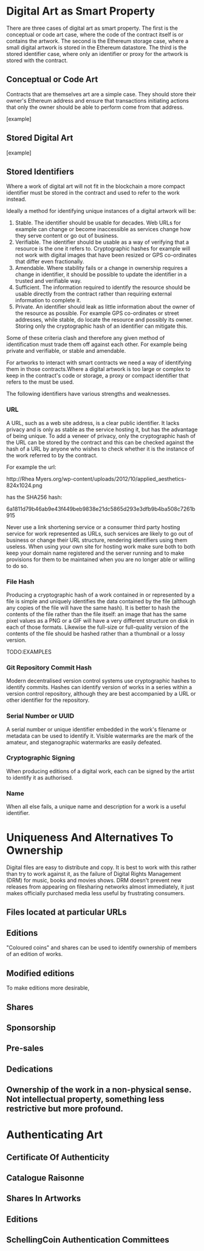 # Digital Art as Smart Property

There are three cases of digital art as smart property. The first is the conceptual or code art case, where the code of the contract itself is or contains the artwork. The second is the Ethereum storage case, where a small digital artwork is stored in the Ethereum datastore. The third is the stored identifier case, where only an identifier or proxy for the artwork is stored with the contract.

## Conceptual or Code Art

Contracts that are themselves art are a simple case. They should store their owner's Ethereum address and ensure that transactions initiating actions that only the owner should be able to perform come from that address. 

[example]

## Stored Digital Art

[example]

## Stored Identifiers

Where a work of digital art will not fit in the blockchain a more compact identifier must be stored in the contract and used to refer to the work instead.

Ideally a method for identifying unique instances of a digital artwork will be:

1. Stable. The identifier should be usable for decades. Web URLs for example can change or become inaccessible as services change how they serve content or go out of business.
2. Verifiable. The identifier should be usable as a way of verifying that a resource is the one it refers to. Cryptographic hashes for example will not work with digital images that have been resized or GPS co-ordinates that differ even fractionally.
3. Amendable. Where stability fails or a change in ownership requires a change in identifier, it should be possible to update the identifier in a trusted and verifiable way.
4. Sufficient. The information required to identify the resource should be usable directly from the contract rather than requiring external information to complete it.
5. Private. An identifier should leak as little information about the owner of the resource as possible. For example GPS co-ordinates or street addresses, while stable, do locate the resource and possibly its owner. Storing only the cryptographic hash of an identifier can mitigate this.

Some of these criteria clash and therefore any given method of identification must trade them off against each other. For example being private and verifiable, or stable and amendable.

For artworks to interact with smart contracts we need a way of identifying them in those contracts.Where a digital artwork is too large or complex to keep in the contract's code or storage, a proxy or compact identifier that refers to the must be used.

The following identifiers have various strengths and weaknesses.

### URL

A URL, such as a web site address, is a clear public identifier. It lacks privacy and is only as stable as the service hosting it, but has the advantage of being unique. To add a veneer of privacy, only the cryptographic hash of the URL can be stored by the contract and this can be checked against the hash of a URL by anyone who wishes to check whether it is the instance of the work referred to by the contract.

For example the url:

http://Rhea Myers.org/wp-content/uploads/2012/10/applied_aesthetics-824x1024.png

has the SHA256 hash:

6a1811d79b46ab9e43f449beb9838e21dc5865d293e3dfb9b4ba508c7261b915

Never use a link shortening service or a consumer third party hosting service for work represented as URLs, such services are likely to go out of business or change their URL structure, rendering identifiers using them useless. When using your own site for hosting work make sure both to both keep your domain name registered and the server running and to make provisions for them to be maintained when you are no longer able or willing to do so.

### File Hash

Producing a cryptographic hash of a work contained in or represented by a file is simple and uniquely identifies the data contained by the file (although any copies of the file will have the same hash). It is better to hash the contents of the file rather than the file itself: an image that has the same pixel values as a PNG or a GIF will have a very different structure on disk in each of those formats. Likewise the full-size or full-quality version of the contents of the file should be hashed rather than a thumbnail or a lossy version.

TODO:EXAMPLES

### Git Repository Commit Hash

Modern decentralised version control systems use cryptographic hashes to identify commits. Hashes can identify version of works in a series within a version control repository, although they are best accompanied by a URL or other identifier for the repository.

### Serial Number or UUID

A serial number or unique identifier embedded in the work's filename or metadata can be used to identify it. Visible watermarks are the mark of the amateur, and steganographic watermarks are easily defeated. 

### Cryptographic Signing

When producing editions of a digital work, each can be signed by the artist to identify it as authorised.

### Name

When all else fails, a unique name and description for a work is a useful identifier.


# Uniqueness And Alternatives To Ownership

Digital files are easy to distribute and copy. It is best to work with this rather than try to work against it, as the failure of Digital Rights Management (DRM) for music, books and movies shows. DRM doesn't prevent new releases from appearing on filesharing networks almost immediately, it just makes officially purchased media less useful by frustrating consumers.

## Files located at particular URLs



## Editions

"Coloured coins" and shares can be used to identify ownership of members of an edition of works.

## Modified editions

To make editions more desirable, 

## Shares

## Sponsorship

## Pre-sales

## Dedications

## Ownership of the work in a non-physical sense. Not intellectual property, something less restrictive but more profound.


# Authenticating Art

## Certificate Of Authenticity

## Catalogue Raisonne

## Shares In Artworks

## Editions

## SchellingCoin Authentication Committees

